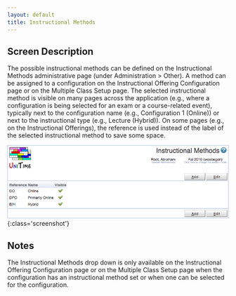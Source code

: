 ```yaml
---
layout: default
title: Instructional Methods
---
```



## Screen Description

The possible instructional methods can be defined on the Instructional Methods administrative page (under Administration > Other). A method can be assigned to a configuration on the Instructional Offering Configuration page or on the Multiple Class Setup page. The selected instructional method is visible on many pages across the application (e.g., where a configuration is being selected for an exam or a course-related event), typically next to the configuration name (e.g., Configuration 1 (Online)) or next to the instructional type (e.g., Lecture (Hybrid)). On some pages (e.g., on the Instructional Offerings), the reference is used instead of the label of the selected instructional method to save some space.

![Instructional Methods](images/instructional-methods-1.png){:class='screenshot'}

## Notes

The Instructional Methods drop down is only available on the Instructional Offering Configuration page or on the Multiple Class Setup page when the configuration has an instructional method set or when one can be selected for the configuration.